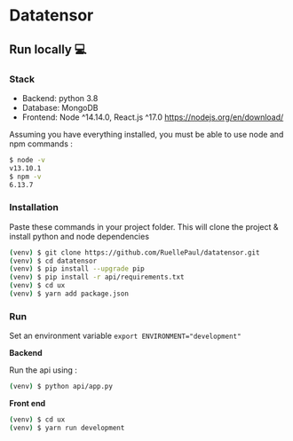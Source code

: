 # Datatensor


## Run locally :computer: 

### Stack 
- Backend: python 3.8
- Database: MongoDB
- Frontend: Node ^14.14.0, React.js ^17.0 https://nodejs.org/en/download/

Assuming you have everything installed, you must be able to use node and npm commands :

```bash
$ node -v
v13.10.1
$ npm -v
6.13.7
```

### Installation 

Paste these commands in your project folder. This will clone the project & install python and node dependencies

```bash
(venv) $ git clone https://github.com/RuellePaul/datatensor.git
(venv) $ cd datatensor
(venv) $ pip install --upgrade pip
(venv) $ pip install -r api/requirements.txt
(venv) $ cd ux
(venv) $ yarn add package.json
```

### Run

Set an environment variable `export ENVIRONMENT="development"`

**Backend**

Run the api using :

```bash
(venv) $ python api/app.py
```

**Front end**

```bash
(venv) $ cd ux
(venv) $ yarn run development
```